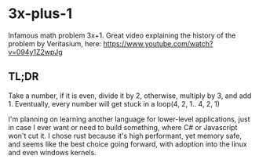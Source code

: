 # 3x-plus-1
Infamous math problem 3x+1. 
Great video explaining the history of the problem by Veritasium, here: https://www.youtube.com/watch?v=094y1Z2wpJg

## TL;DR
Take a number, if it is even, divide it by 2, otherwise, multiply by 3, and add 1. Eventually, every number will get stuck in a loop(4, 2, 1.. 4, 2, 1)

I'm planning on learning another language for lower-level applications, just in case I ever want or need to build something, where C# or Javascript won't cut it. I chose rust because it's high performant, yet memory safe, and seems like the best choice going forward, with adoption into the linux and even windows kernels.
